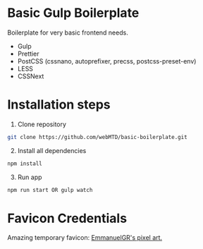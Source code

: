 # Basic Gulp Boilerplate

Boilerplate for very basic frontend needs. 

 - Gulp
 - Prettier
 - PostCSS (cssnano, autoprefixer, precss, postcss-preset-env)
 - LESS
 - CSSNext

# Installation steps
1. Clone repository
```bash
git clone https://github.com/webMTD/basic-boilerplate.git
```
2. Install all dependencies
```bash
npm install
```
3. Run app
```bash
npm run start OR gulp watch
```

# Favicon Credentials

Amazing temporary favicon: [EmmanuelGR's pixel art.](https://www.newgrounds.com/art/view/emmanuelgr/idk-why-i-draw-this)
